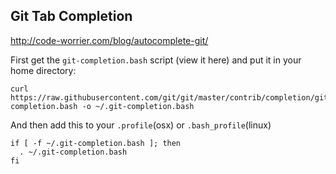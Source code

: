 ## Git Tab Completion

http://code-worrier.com/blog/autocomplete-git/

First get the `git-completion.bash` script (view it here) and put it in your home directory:

```
curl https://raw.githubusercontent.com/git/git/master/contrib/completion/git-completion.bash -o ~/.git-completion.bash
```

And then add this to your `.profile`(osx)  or `.bash_profile`(linux)
```
if [ -f ~/.git-completion.bash ]; then
  . ~/.git-completion.bash
fi
```
